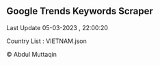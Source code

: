 

## Google Trends Keywords Scraper 
 
Last Update 05-03-2023 , 22:00:20

Country List :
VIETNAM.json



© Abdul Muttaqin 
